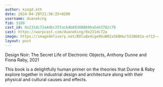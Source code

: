```yaml
---
author: kingd.eth
date: 2024-04-28T21:56:25+0200
username: duaneking
fid: 3189
cast_id: 0x231dc72a4dbc25facb4b693088696a5e63782c76
cast: https://warpcast.com/duaneking/0x231dc72a
image: https://imagedelivery.net/BXluQx4ige9GuW0Ia56BHw/5328681a-e713-4084-3bed-3da51714a300/original
layout: post
---
```

Design Noir: The Secret Life of Electronic Objects, Anthony Dunne and Fiona Raby, 2021  
  
This book is a delightfully human primer on the theories that Dunne & Raby explore together in industrial design and architecture along with their physical and cultural causes and effects.  

<img src='https://imagedelivery.net/BXluQx4ige9GuW0Ia56BHw/5328681a-e713-4084-3bed-3da51714a300/original' alt='' referrerpolicy='no-referrer'/>